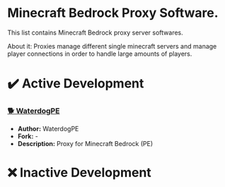 # Minecraft Bedrock Proxy Software.
This list contains Minecraft Bedrock proxy server softwares.

About it: Proxies manage different single minecraft servers and manage player connections in order to handle large amounts of players.

# ✔️ Active Development
### [🐕 WaterdogPE](https://github.com/WaterdogPE/WaterdogPE)
- **Author:** WaterdogPE
- **Fork:** -
- **Description:** Proxy for Minecraft Bedrock (PE)

# ❌ Inactive Development
